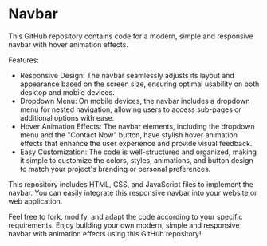 # Navbar
This GitHub repository contains code for a modern, simple and responsive navbar with hover animation effects.

Features:

- Responsive Design: The navbar seamlessly adjusts its layout and appearance based on the screen size, ensuring optimal usability on both desktop and mobile devices.
- Dropdown Menu: On mobile devices, the navbar includes a dropdown menu for nested navigation, allowing users to access sub-pages or additional options with ease.
- Hover Animation Effects: The navbar elements, including the dropdown menu and the "Contact Now" button, have stylish hover animation effects that enhance the user experience and provide visual feedback.
- Easy Customization: The code is well-structured and organized, making it simple to customize the colors, styles, animations, and button design to match your project's branding or personal preferences.

This repository includes HTML, CSS, and JavaScript files to implement the navbar. You can easily integrate this responsive navbar into your website or web application.

Feel free to fork, modify, and adapt the code according to your specific requirements. Enjoy building your own modern, simple and responsive navbar with animation effects using this GitHub repository!
